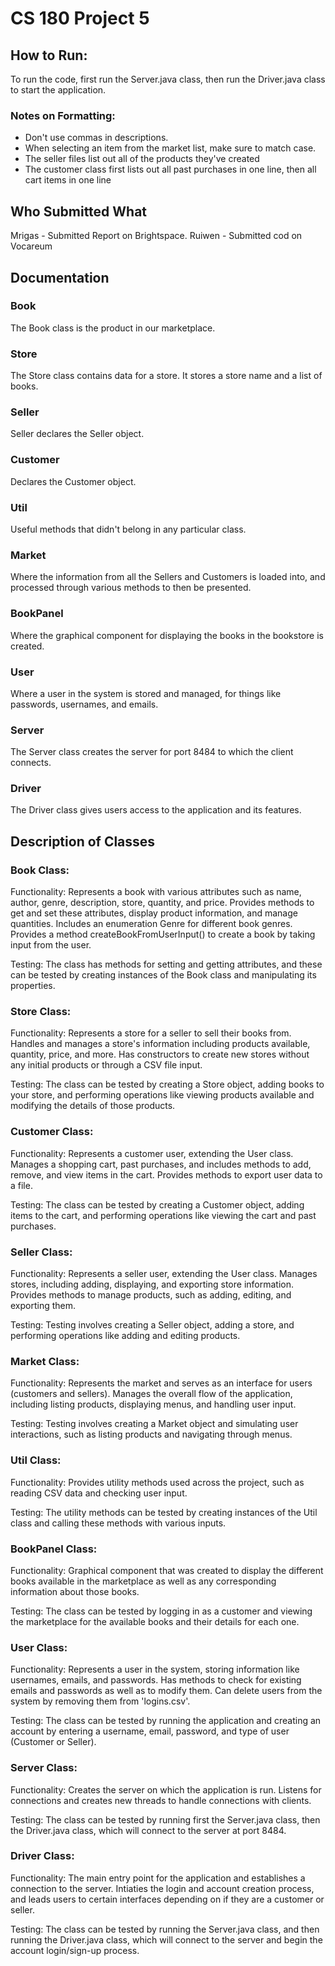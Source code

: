 # CS 180 Project 5
## How to Run:
To run the code, first run the Server.java class, then run the Driver.java class to start the application.
### Notes on Formatting:
- Don't use commas in descriptions.
- When selecting an item from the market list, make sure to match case.
- The seller files list out all of the products they've created
- The customer class first lists out all past purchases in one line, then all cart items in one line
  
## Who Submitted What
Mrigas - Submitted Report on Brightspace.
Ruiwen - Submitted cod on Vocareum


## Documentation
### Book
The Book class is the product in our marketplace. 
### Store
The Store class contains data for a store. It stores a store name and a list of books.
### Seller
Seller declares the Seller object.
### Customer
Declares the Customer object.
### Util
Useful methods that didn't belong in any particular class.
### Market
Where the information from all the Sellers and Customers is loaded into, and processed through various methods to 
then be presented.
### BookPanel
Where the graphical component for displaying the books in the bookstore is created.
### User
Where a user in the system is stored and managed, for things like passwords, usernames, and emails. 
### Server
The Server class creates the server for port 8484 to which the client connects.
### Driver
The Driver class gives users access to the application and its features.



## Description of Classes

### Book Class:

Functionality: Represents a book with various attributes such as name, author, genre, description, store, quantity, and price. 
Provides methods to get and set these attributes, display product information, and manage quantities. 
Includes an enumeration Genre for different book genres. 
Provides a method createBookFromUserInput() to create a book by taking input from the user.

Testing: The class has methods for setting and getting attributes, and these can be tested by creating instances of the Book class and manipulating its properties.

### Store Class:

Functionality: Represents a store for a seller to sell their books from. 
Handles and manages a store's information including products available, quantity, price, and more. 
Has constructors to create new stores without any initial products or through a CSV file input. 

Testing: The class can be tested by creating a Store object, adding books to your store, and performing operations like viewing products available and modifying the details of those products.

### Customer Class:

Functionality: Represents a customer user, extending the User class. 
Manages a shopping cart, past purchases, and includes methods to add, remove, and view items in the cart. 
Provides methods to export user data to a file.

Testing: The class can be tested by creating a Customer object, adding items to the cart, and performing operations like viewing the cart and past purchases.

### Seller Class:

Functionality: Represents a seller user, extending the User class. 
Manages stores, including adding, displaying, and exporting store information. 
Provides methods to manage products, such as adding, editing, and exporting them.

Testing: Testing involves creating a Seller object, adding a store, and performing operations like adding and editing products.

### Market Class:

Functionality: Represents the market and serves as an interface for users (customers and sellers). 
Manages the overall flow of the application, including listing products, displaying menus, and handling user input.

Testing: Testing involves creating a Market object and simulating user interactions, such as listing products and navigating through menus.

### Util Class:

Functionality: Provides utility methods used across the project, such as reading CSV data and checking user input.

Testing: The utility methods can be tested by creating instances of the Util class and calling these methods with various inputs.

### BookPanel Class:

Functionality: Graphical component that was created to display the different books available in the marketplace as well as 
any corresponding information about those books. 

Testing: The class can be tested by logging in as a customer and viewing the marketplace for the available books and their details for each one.

### User Class:

Functionality: Represents a user in the system, storing information like usernames, emails, and passwords. Has methods to check for existing emails 
and passwords as well as to modify them. Can delete users from the system by removing them from 'logins.csv'.

Testing: The class can be tested by running the application and creating an account by entering a username, email, password, and type of user (Customer or Seller).

### Server Class:

Functionality: Creates the server on which the application is run. Listens for connections and creates 
new threads to handle connections with clients. 

Testing: The class can be tested by running first the Server.java class, then the Driver.java class, which will connect to the server at port 8484.

### Driver Class:

Functionality: The main entry point for the application and establishes a connection to the server. 
Intiaties the login and account creation process, and leads users to certain interfaces depending on if they are a customer or seller. 

Testing: The class can be tested by running the Server.java class, and then running the Driver.java class, which will connect to the server and begin the account login/sign-up process.



